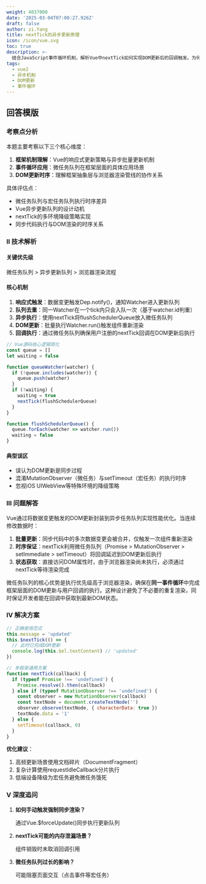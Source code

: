```yaml
---
weight: 4037000
date: '2025-03-04T07:00:27.926Z'
draft: false
author: zi.Yang
title: nextTick的异步更新原理
icon: /icon/vue.svg
toc: true
description: >-
  结合JavaScript事件循环机制，解析Vue中nextTick如何实现DOM更新后的回调触发。为何连续修改数据时需要使用nextTick保证获取最新DOM状态？说明微任务队列在此过程中的作用。
tags:
  - vue2
  - 异步机制
  - DOM更新
  - 事件循环
---
```


## 回答模版

### 考察点分析

本题主要考察以下三个核心维度：

1. **框架机制理解**：Vue的响应式更新策略与异步批量更新机制
2. **事件循环应用**：微任务队列在框架层面的具体应用场景
3. **DOM更新时序**：理解框架抽象层与浏览器渲染管线的协作关系

具体评估点：

- 微任务队列与宏任务队列执行时序差异
- Vue异步更新队列的设计动机
- nextTick的多环境降级策略实现
- 同步代码执行与DOM渲染的时序关系

### Ⅱ 技术解析

#### 关键优先级

微任务队列 > 异步更新队列 > 浏览器渲染流程

#### 核心机制

1. **响应式触发**：数据变更触发Dep.notify()，通知Watcher进入更新队列
2. **队列去重**：同一Watcher在一个tick内只会入队一次（基于watcher.id判重）
3. **异步执行**：使用nextTick将flushSchedulerQueue放入微任务队列
4. **DOM更新**：批量执行Watcher.run()触发组件重新渲染
5. **回调执行**：通过微任务队列确保用户注册的nextTick回调在DOM更新后执行

```javascript
// Vue源码核心逻辑简化
const queue = []
let waiting = false

function queueWatcher(watcher) {
  if (!queue.includes(watcher)) {
    queue.push(watcher)
  }
  if (!waiting) {
    waiting = true
    nextTick(flushSchedulerQueue)
  }
}

function flushSchedulerQueue() {
  queue.forEach(watcher => watcher.run())
  waiting = false
}
```

#### 典型误区

- 误认为DOM更新是同步过程
- 混淆MutationObserver（微任务）与setTimeout（宏任务）的执行时序
- 忽视iOS UIWebView等特殊环境的降级策略

### Ⅲ 问题解答

Vue通过将数据变更触发的DOM更新封装到异步任务队列实现性能优化。当连续修改数据时：

1. **批量更新**：同步代码中的多次数据变更会被合并，仅触发一次组件重新渲染
2. **时序保证**：nextTick利用微任务队列（Promise > MutationObserver > setImmediate > setTimeout）将回调延迟到DOM更新后执行
3. **状态获取**：直接访问DOM属性时，由于浏览器渲染尚未执行，必须通过nextTick等待渲染完成

微任务队列的核心优势是执行优先级高于浏览器渲染，确保在**同一事件循环**中完成框架层面的DOM更新与用户回调的执行。这种设计避免了不必要的重复渲染，同时保证开发者能在回调中获取到最新DOM状态。

### Ⅳ 解决方案

```javascript
// 正确使用范式
this.message = 'updated'
this.$nextTick(() => {
  // 此时已完成DOM更新
  console.log(this.$el.textContent) // 'updated'
})

// 多框架通用方案
function nextTick(callback) {
  if (typeof Promise !== 'undefined') {
    Promise.resolve().then(callback)
  } else if (typeof MutationObserver !== 'undefined') {
    const observer = new MutationObserver(callback)
    const textNode = document.createTextNode('')
    observer.observe(textNode, { characterData: true })
    textNode.data = '1'
  } else {
    setTimeout(callback, 0)
  }
}
```

**优化建议**：

1. 高频更新场景使用文档碎片（DocumentFragment）
2. 复杂计算使用requestIdleCallback分片执行
3. 低端设备降级为宏任务避免微任务饿死

### Ⅴ 深度追问

1. **如何手动触发强制同步渲染？**

    通过Vue.$forceUpdate()同步执行更新队列

2. **nextTick可能的内存泄漏场景？**

    组件销毁时未取消回调引用

3. **微任务队列过长的影响？**
  
    可能阻塞页面交互（点击事件等宏任务）
